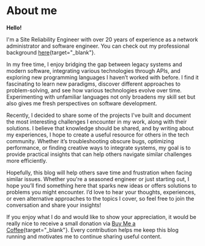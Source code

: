 # About me

**Hello!**

I'm a Site Reliability Engineer with over 20 years of experience as a network administrator and software engineer. You can check out my professional background [here](https://www.linkedin.com/in/tomaszsobczak/){target="_blank"}.

In my free time, I enjoy bridging the gap between legacy systems and modern software, integrating various technologies through APIs, and exploring new programming languages I haven’t worked with before. I find it fascinating to learn new paradigms, discover different approaches to problem-solving, and see how various technologies evolve over time. Experimenting with unfamiliar languages not only broadens my skill set but also gives me fresh perspectives on software development.

Recently, I decided to share some of the projects I've built and document the most interesting challenges I encounter in my work, along with their solutions. I believe that knowledge should be shared, and by writing about my experiences, I hope to create a useful resource for others in the tech community. Whether it’s troubleshooting obscure bugs, optimizing performance, or finding creative ways to integrate systems, my goal is to provide practical insights that can help others navigate similar challenges more efficiently.

Hopefully, this blog will help others save time and frustration when facing similar issues. Whether you're a seasoned engineer or just starting out, I hope you’ll find something here that sparks new ideas or offers solutions to problems you might encounter. I’d love to hear your thoughts, experiences, or even alternative approaches to the topics I cover, so feel free to join the conversation and share your insights!

If you enjoy what I do and would like to show your appreciation, it would be really nice to receive a small donation via [Buy Me a Coffee](https://buymeacoffee.com/tomsobpl){target="_blank"}. Every contribution helps me keep this blog running and motivates me to continue sharing useful content.
